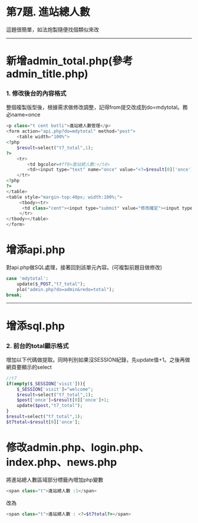 # 第7題. 進站總人數

這題很簡單，如法炮製隨便找個類似來改

---

# **新增**admin\_total.php\(參考admin\_title.php\)

### 1. 修改後台的內容格式

整個複製版型後，根據需求做修改調整，記得from提交改成到do=mdytotal。務必name=once

```php
<p class="t cent botli">進站總人數管理</p>
<form action="api.php?do=mdytotal" method="post">
    <table width="100%">
<?php
    $result=select("t7_total",1);
?>
    <tr>
        <td bgcolor=#ff0>進站總人數:</td>
        <td><input type="text" name="once" value="<?=$result[0]['once']?>" style="width:90%"></td>
    </tr>
<?php
?>
</table>
<table style="margin-top:40px; width:100%;">
     <tbody><tr>
      <td class="cent"><input type="submit" value="修改確定"><input type="reset" value="重置"></td>
     </tr>
</tbody></table>
</form>
```

# 增添api.php

對api.php做SQL處理，接著回到該單元內容。\(可複製前題目做修改\)

```php
case 'mdytotal':
    update($_POST,"t7_total");
    plo("admin.php?do=admin&redo=total");
break;
```

---

# 增添sql.php

### 2. 前台的total顯示格式

增加以下代碼做提取。同時判別如果沒SESSION紀錄，先update值+1。之後再做網頁要顯示的select

```php
//t7
if(empty($_SESSION['visit'])){
    $_SESSION['visit']="welcome";
    $result=select("t7_total",1);
    $post['once']=$result[0]['once']+1;
    update($post,"t7_total");
}
$result=select("t7_total",1);
$t7total=$result[0]['once'];
```

# 修改admin.php、login.php、index.php、news.php

將進站總人數區域部分標籤內增加php變數

```php
<span class="t">進站總人數 :1</span>
```

改為

```php
<span class="t">進站總人數 : <?=$t7total?></span>
```



